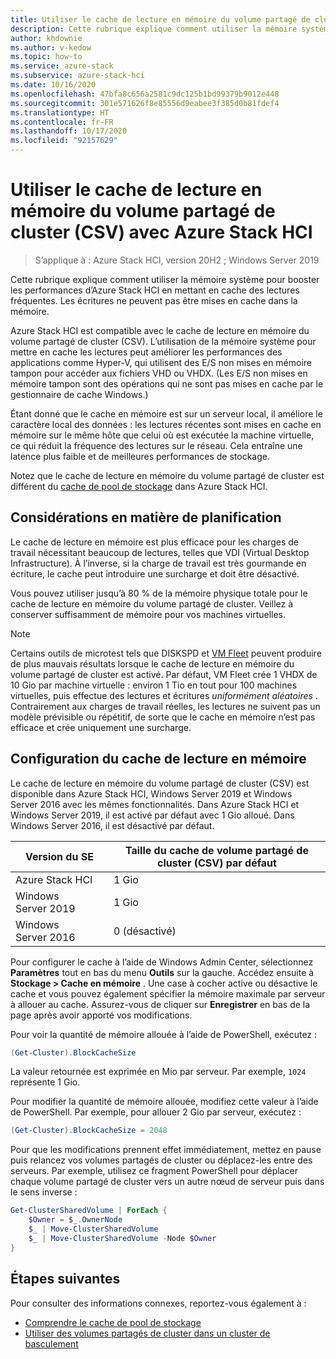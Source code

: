 ```yaml
---
title: Utiliser le cache de lecture en mémoire du volume partagé de cluster (CSV) avec Azure Stack HCI
description: Cette rubrique explique comment utiliser la mémoire système pour booster les performances.
author: khdownie
ms.author: v-kedow
ms.topic: how-to
ms.service: azure-stack
ms.subservice: azure-stack-hci
ms.date: 10/16/2020
ms.openlocfilehash: 47bfa8c656a2581c9dc125b1bd99379b9012e448
ms.sourcegitcommit: 301e571626f8e85556d9eabee3f385d0b81fdef4
ms.translationtype: HT
ms.contentlocale: fr-FR
ms.lasthandoff: 10/17/2020
ms.locfileid: "92157629"
---
```

# <a name="use-the-csv-in-memory-read-cache-with-azure-stack-hci"></a>Utiliser le cache de lecture en mémoire du volume partagé de cluster (CSV) avec Azure Stack HCI

> S’applique à : Azure Stack HCI, version 20H2 ; Windows Server 2019

Cette rubrique explique comment utiliser la mémoire système pour booster les performances d’Azure Stack HCI en mettant en cache des lectures fréquentes. Les écritures ne peuvent pas être mises en cache dans la mémoire.

Azure Stack HCI est compatible avec le cache de lecture en mémoire du volume partagé de cluster (CSV). L’utilisation de la mémoire système pour mettre en cache les lectures peut améliorer les performances des applications comme Hyper-V, qui utilisent des E/S non mises en mémoire tampon pour accéder aux fichiers VHD ou VHDX. (Les E/S non mises en mémoire tampon sont des opérations qui ne sont pas mises en cache par le gestionnaire de cache Windows.)

Étant donné que le cache en mémoire est sur un serveur local, il améliore le caractère local des données : les lectures récentes sont mises en cache en mémoire sur le même hôte que celui où est exécutée la machine virtuelle, ce qui réduit la fréquence des lectures sur le réseau. Cela entraîne une latence plus faible et de meilleures performances de stockage.

Notez que le cache de lecture en mémoire du volume partagé de cluster est différent du [cache de pool de stockage](../concepts/cache.md) dans Azure Stack HCI.

## <a name="planning-considerations"></a>Considérations en matière de planification

Le cache de lecture en mémoire est plus efficace pour les charges de travail nécessitant beaucoup de lectures, telles que VDI (Virtual Desktop Infrastructure). À l’inverse, si la charge de travail est très gourmande en écriture, le cache peut introduire une surcharge et doit être désactivé.

Vous pouvez utiliser jusqu’à 80 % de la mémoire physique totale pour le cache de lecture en mémoire du volume partagé de cluster. Veillez à conserver suffisamment de mémoire pour vos machines virtuelles.

  > [!NOTE]
  > Certains outils de microtest tels que DISKSPD et [VM Fleet](https://github.com/Microsoft/diskspd/tree/master/Frameworks/VMFleet) peuvent produire de plus mauvais résultats lorsque le cache de lecture en mémoire du volume partagé de cluster est activé. Par défaut, VM Fleet crée 1 VHDX de 10 Gio par machine virtuelle : environ 1 Tio en tout pour 100 machines virtuelles, puis effectue des lectures et écritures *uniformément aléatoires* . Contrairement aux charges de travail réelles, les lectures ne suivent pas un modèle prévisible ou répétitif, de sorte que le cache en mémoire n’est pas efficace et crée uniquement une surcharge.

## <a name="configuring-the-in-memory-read-cache"></a>Configuration du cache de lecture en mémoire

Le cache de lecture en mémoire du volume partagé de cluster (CSV) est disponible dans Azure Stack HCI, Windows Server 2019 et Windows Server 2016 avec les mêmes fonctionnalités. Dans Azure Stack HCI et Windows Server 2019, il est activé par défaut avec 1 Gio alloué. Dans Windows Server 2016, il est désactivé par défaut.

| Version du SE          | Taille du cache de volume partagé de cluster (CSV) par défaut |
|---------------------|------------------------|
| Azure Stack HCI     | 1 Gio                  |
| Windows Server 2019 | 1 Gio                  |
| Windows Server 2016 | 0 (désactivé)           |

Pour configurer le cache à l’aide de Windows Admin Center, sélectionnez **Paramètres** tout en bas du menu **Outils** sur la gauche. Accédez ensuite à **Stockage > Cache en mémoire** . Une case à cocher active ou désactive le cache et vous pouvez également spécifier la mémoire maximale par serveur à allouer au cache. Assurez-vous de cliquer sur **Enregistrer** en bas de la page après avoir apporté vos modifications.

Pour voir la quantité de mémoire allouée à l’aide de PowerShell, exécutez :

```PowerShell
(Get-Cluster).BlockCacheSize
```

La valeur retournée est exprimée en Mio par serveur. Par exemple, `1024` représente 1 Gio.

Pour modifier la quantité de mémoire allouée, modifiez cette valeur à l’aide de PowerShell. Par exemple, pour allouer 2 Gio par serveur, exécutez :

```PowerShell
(Get-Cluster).BlockCacheSize = 2048
```

Pour que les modifications prennent effet immédiatement, mettez en pause puis relancez vos volumes partagés de cluster ou déplacez-les entre des serveurs. Par exemple, utilisez ce fragment PowerShell pour déplacer chaque volume partagé de cluster vers un autre nœud de serveur puis dans le sens inverse :

```PowerShell
Get-ClusterSharedVolume | ForEach {
    $Owner = $_.OwnerNode
    $_ | Move-ClusterSharedVolume
    $_ | Move-ClusterSharedVolume -Node $Owner
}
```

## <a name="next-steps"></a>Étapes suivantes

Pour consulter des informations connexes, reportez-vous également à :

- [Comprendre le cache de pool de stockage](../concepts/cache.md)
- [Utiliser des volumes partagés de cluster dans un cluster de basculement](/windows-server/failover-clustering/failover-cluster-csvs#enable-the-csv-cache-for-read-intensive-workloads-optional)
